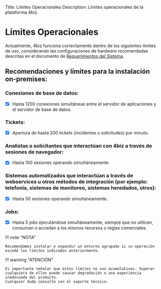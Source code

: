 Title: Límites Operacionales
Description: Límites operacionales de la plataforma 4biz.

# Límites Operacionales

Actualmente, 4biz funciona correctamente dentro de los siguientes límites de uso, considerando las configuraciones de hardware recomendadas descritas en el documento de [Requerimientos del Sistema](https://docs.run2biz.com/es-es/4biz-helium/get-started/installation-and-upgrade/system-requirements.html#aplicacao-e-banco-de-dados-no-mesmo-servidor).

## Recomendaciones y límites para la instalación on-premises:

### Conexiones de base de datos:

- [x] Hasta 1200 conexiones simultáneas entre el servidor de aplicaciones y el servidor de base de datos.

### Tickets:

- [x] Apertura de hasta 200 tickets (incidentes o solicitudes) por minuto.

### Analistas o solicitantes que interactúan con 4biz a través de sesiones de navegador:

- [x] Hasta 100 sesiones operando simultáneamente. 

### Sistemas automatizados que interactúan a través de webservices u otros métodos de integración (por ejemplo: telefonía, sistemas de monitoreo, sistemas heredados, otros):

- [x] Hasta 50 sesiones operando simultáneamente.

### Jobs:

- [x] Hasta 5 jobs ejecutándose simultáneamente, siempre que no utilicen, consuman o accedan a los mismos recursos o reglas comerciales.

!!! note "NOTA"

    Recomendamos instalar o expandir un entorno agrupado si su operación excede los límites indicados anteriormente.
    
!!! warning "ATENCIÓN"

    Es importante señalar que estos límites no son acumulativos. Superar cualquiera de ellos puede causar degradación o una experiencia inadecuada del producto.  
    Cualquier duda consulte con el soporte técnico.    

